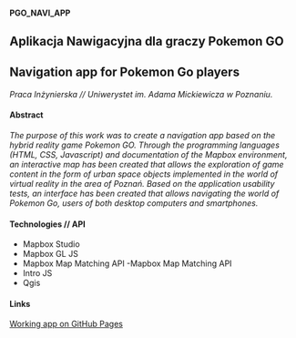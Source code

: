 #### PGO_NAVI_APP

## Aplikacja Nawigacyjna dla graczy Pokemon GO 
## Navigation app for Pokemon Go players

*Praca Inżynierska // Uniwerystet im. Adama Mickiewicza w Poznaniu.*

#### Abstract

*The purpose of this work was to create a navigation app based on the hybrid reality game
Pokemon GO. Through the programming languages (HTML, CSS, Javascript) and
documentation of the Mapbox environment, an interactive map has been created that allows
the exploration of game content in the form of urban space objects implemented in the world
of virtual reality in the area of Poznań. Based on the application usability tests, an interface
has been created that allows navigating the world of Pokemon Go, users of both desktop
computers and smartphones.*

#### Technologies // API 
* Mapbox Studio
* Mapbox GL JS
* Mapbox Map Matching API -Mapbox Map Matching API
* Intro JS
* Qgis


#### Links
[Working app on GitHub Pages](https://moonshroom.github.io/PGO_NAVI_APP/)


